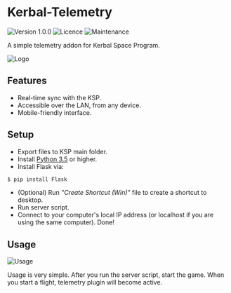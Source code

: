 # Kerbal-Telemetry
![Version 1.0.0](https://img.shields.io/badge/version-1.0.0-blue) ![Licence](https://img.shields.io/badge/Licence-MIT-green) ![Maintenance](https://img.shields.io/maintenance/yes/2021)

A simple telemetry addon for Kerbal Space Program.

![Logo](https://i.ibb.co/K6vkLgf/logo.png)

## Features
* Real-time sync with the KSP.
* Accessible over the LAN, from any device.
* Mobile-friendly interface.

## Setup
* Export files to KSP main folder.
* Install [Python 3.5](https://www.python.org/downloads/) or higher.
* Install Flask via:
```sh
$ pip install Flask
```
* (Optional) Run *"Create Shortcut (Win)"* file to create a shortcut to desktop.
* Run server script.
* Connect to your computer's local IP address (or localhost if you are using the same computer).
Done!

## Usage

![Usage](https://i.ibb.co/SK0kz0C/Screenshot-1.png)

Usage is very simple. After you run the server script, start the game. When you start a flight, telemetry plugin will become active.
